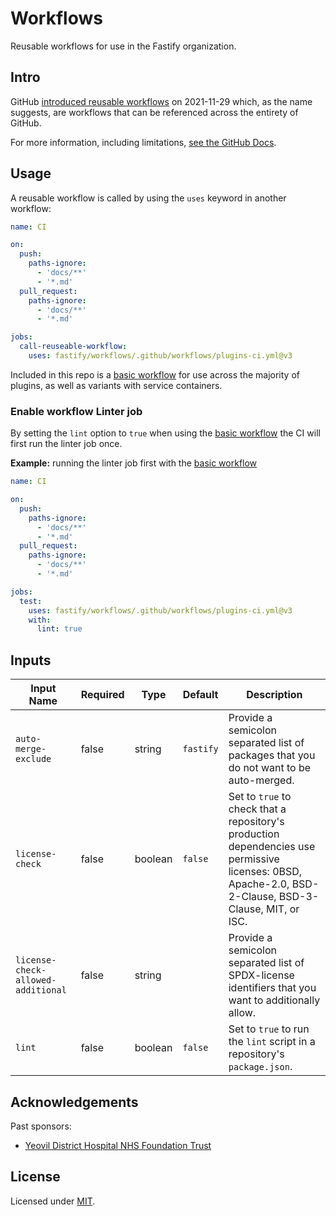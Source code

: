 # Workflows

Reusable workflows for use in the Fastify organization.

## Intro

GitHub [introduced reusable workflows](https://github.blog/2021-11-29-github-actions-reusable-workflows-is-generally-available/) on 2021-11-29 which, as the name suggests, are workflows that can be referenced across the entirety of GitHub.

For more information, including limitations, [see the GitHub Docs](https://docs.github.com/en/actions/learn-github-actions/reusing-workflows).

## Usage

A reusable workflow is called by using the `uses` keyword in another workflow:

```yml
name: CI

on:
  push:
    paths-ignore:
      - 'docs/**'
      - '*.md'
  pull_request:
    paths-ignore:
      - 'docs/**'
      - '*.md'

jobs:
  call-reuseable-workflow:
    uses: fastify/workflows/.github/workflows/plugins-ci.yml@v3
```

Included in this repo is a [basic workflow](.github/workflows/plugins-ci.yml) for use across the majority of plugins, as well as variants with service containers.

### Enable workflow Linter job

By setting the `lint` option to `true` when using the [basic workflow](.github/workflows/plugins-ci.yml) the CI will first run the linter job once.

**Example:** running the linter job first with the [basic workflow](.github/workflows/plugins-ci.yml)

```yml
name: CI

on:
  push:
    paths-ignore:
      - 'docs/**'
      - '*.md'
  pull_request:
    paths-ignore:
      - 'docs/**'
      - '*.md'

jobs:
  test:
    uses: fastify/workflows/.github/workflows/plugins-ci.yml@v3
    with:
      lint: true
```

## Inputs

| Input Name                         | Required   | Type    | Default   | Description                                                                        |
| ---------------------------------- | ---------- | ------- | --------- | ---------------------------------------------------------------------------------- |
| `auto-merge-exclude`               | false      | string  | `fastify` | Provide a semicolon separated list of packages that you do not want to be auto-merged. |
| `license-check`                    | false      | boolean | `false`   | Set to `true` to check that a repository's production dependencies use permissive licenses: 0BSD, Apache-2.0, BSD-2-Clause, BSD-3-Clause, MIT, or ISC. |
| `license-check-allowed-additional` | false      | string  |           | Provide a semicolon separated list of SPDX-license identifiers that you want to additionally allow. |
| `lint`                             | false      | boolean | `false`   | Set to `true` to run the `lint` script in a repository's `package.json`.           |

## Acknowledgements

Past sponsors:

-   [Yeovil District Hospital NHS Foundation Trust](https://yeovilhospital.co.uk/)

## License

Licensed under [MIT](./LICENSE).
